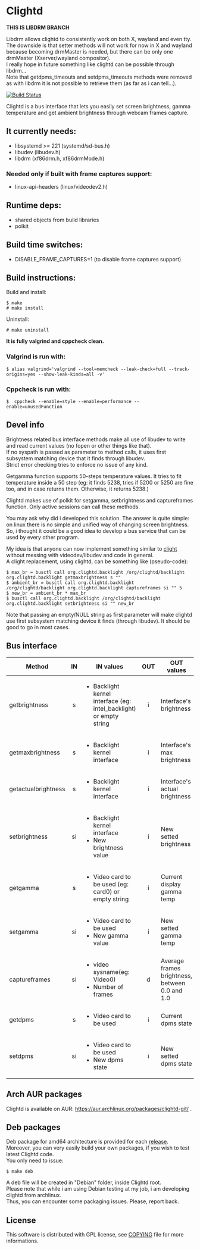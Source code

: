# Clightd

**THIS IS LIBDRM BRANCH**

Libdrm allows clightd to consistently work on both X, wayland and even tty.  
The downside is that setter methods will not work for now in X and wayland because becoming drmMaster is needed, but there can be only one drmMaster (Xserver/wayland compositor).  
I really hope in future something like clightd can be possible through libdrm...  
Note that getdpms_timeouts and setdpms_timeouts methods were removed as with libdrm it is not possible to retrieve them (as far as i can tell...).  

[![Build Status](https://travis-ci.org/FedeDP/Clightd.svg?branch=master)](https://travis-ci.org/FedeDP/Clightd)

Clightd is a bus interface that lets you easily set screen brightness, gamma temperature and get ambient brightness through webcam frames capture.

## It currently needs:
* libsystemd >= 221 (systemd/sd-bus.h)
* libudev (libudev.h)
* libdrm (xf86drm.h, xf86drmMode.h)

### Needed only if built with frame captures support:
* linux-api-headers (linux/videodev2.h)

## Runtime deps:
* shared objects from build libraries
* polkit

## Build time switches:
* DISABLE_FRAME_CAPTURES=1 (to disable frame captures support)

## Build instructions:
Build and install:

    $ make
    # make install

Uninstall:

    # make uninstall

**It is fully valgrind and cppcheck clean.**  

### Valgrind is run with:

    $ alias valgrind='valgrind --tool=memcheck --leak-check=full --track-origins=yes --show-leak-kinds=all -v'

### Cppcheck is run with:

    $  cppcheck --enable=style --enable=performance --enable=unusedFunction

## Devel info
Brightness related bus interface methods make all use of libudev to write and read current values (no fopen or other things like that).  
If no syspath is passed as parameter to method calls, it uses first subsystem matching device that it finds through libudev.  
Strict error checking tries to enforce no issue of any kind.  

Getgamma function supports 50-steps temperature values. It tries to fit temperature inside a 50 step (eg: it finds 5238, tries if 5200 or 5250 are fine too, and in case returns them. Otherwise, it returns 5238.)  

Clightd makes use of polkit for setgamma, setbrightness and captureframes function. Only active sessions can call these methods.  

You may ask why did i developed this solution. The answer is quite simple: on linux there is no simple and unified way of changing screen brightness.  
So, i thought it could be a good idea to develop a bus service that can be used by every other program.  

My idea is that anyone can now implement something similar to [clight](https://github.com/FedeDP/Clight) without messing with videodev/libudev and code in general.  
A clight replacement, using clightd, can be something like (pseudo-code):

    $ max_br = busctl call org.clightd.backlight /org/clightd/backlight org.clightd.backlight getmaxbrightness s ""
    $ ambient_br = busctl call org.clightd.backlight /org/clightd/backlight org.clightd.backlight captureframes si "" 5
    $ new_br = ambient_br * max_br
    $ busctl call org.clightd.backlight /org/clightd/backlight org.clightd.backlight setbrightness si "" new_br

Note that passing an empty/NULL string as first parameter will make clightd use first subsystem matching device it finds (through libudev). It should be good to go in most cases.

## Bus interface
| Method | IN | IN values | OUT | OUT values | Polkit restricted |
|-|:-:|-|:-:|-|:-:|
| getbrightness | s | <ul><li>Backlight kernel interface (eg: intel_backlight) or empty string</li></ul> | i | Interface's brightness | |
| getmaxbrightness | s | <ul><li>Backlight kernel interface</li></ul> | i | Interface's max brightness | |
| getactualbrightness | s | <ul><li>Backlight kernel interface</li></ul> | i | Interface's actual brightness | |
| setbrightness | si | <ul><li>Backlight kernel interface</li><li>New brightness value</li></ul>| i | New setted brightness |✔|
| getgamma | s | <ul><li>Video card to be used (eg: card0) or empty string</li></ul> | i | Current display gamma temp | |
| setgamma | si | <ul><li>Video card to be used</li><li>New gamma value</li></ul> | i | New setted gamma temp |✔|
| captureframes | si | <ul><li>video sysname(eg: Video0)</li><li>Number of frames</li></ul> | d | Average frames brightness, between 0.0 and 1.0 | ✔ |
| getdpms | s | <ul><li>Video card to be used</li></ul> | i | Current dpms state | |
| setdpms | si | <ul><li>Video card to be used</li><li>New dpms state</li></ul> | i | New setted dpms state | ✔ |

## Arch AUR packages
Clightd is available on AUR: https://aur.archlinux.org/packages/clightd-git/ .

## Deb packages
Deb package for amd64 architecture is provided for each [release](https://github.com/FedeDP/Clightd/releases).  
Moreover, you can very easily build your own packages, if you wish to test latest Clightd code.  
You only need to issue:

    $ make deb

A deb file will be created in "Debian" folder, inside Clightd root.  
Please note that while i am using Debian testing at my job, i am developing clightd from archlinux.  
Thus, you can encounter some packaging issues. Please, report back.  

## License
This software is distributed with GPL license, see [COPYING](https://github.com/FedeDP/Clightd/blob/master/COPYING) file for more informations.
